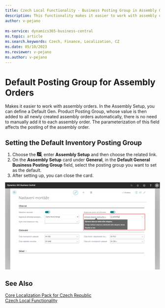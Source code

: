 ```yaml
---
title: Czech Local Functionality - Business Posting Group in Assembly Orders | Microsoft Docs
description: This functionality makes it easier to work with assembly orders.
author: v-pejano

ms-service: dynamics365-business-central
ms.topic: article
ms.search.keywords: Czech, Finance, Localization, CZ
ms.date: 05/10/2023
ms.reviewer: v-pejano
ms.author: v-pejano
---
```


# Default Posting Group for Assembly Orders

Makes it easier to work with assembly orders. In the Assembly Setup, you can define a Default Gen. Product Posting Group, whose value is then added to all newly created assembly orders automatically, there is no need to manually add it to each assembly order. The parameterization of this field affects the posting of the assembly order.

## Setting the Default Inventory Posting Group

1. Choose the ![Lightbulb that opens the Tell me Feature](../EN/Media/search_small.png "Tell me what you want to do"), enter **Assembly Setup** and then choose the related link.
2. On the **Assembly Setup** card under **General**, in the **Default General Business Posting Group** field, select the posting group you want to set as the default.
3. After setting up, you can close the card.

![Setting up assembly orders - Default Inventory Posting Group](Media/default-bus-post-group-assembly.png)

## See Also
  
[Core Localization Pack for Czech Republic](ui-extensions-advanced-localization-pack-cz.md)  
[Czech Local Functionality](czech-local-functionality.md)  
